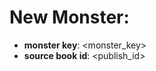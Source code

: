 # New Monster: <MONSTER TITLE>

* **monster key**: <monster_key>
* **source book id**: <publish_id>

